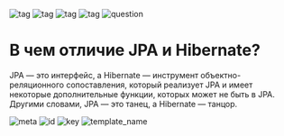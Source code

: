 ![tag](https://img.shields.io/badge/language-java-red.svg)     ![tag](https://img.shields.io/badge/level-L2-green.svg)     ![tag](https://img.shields.io/badge/topic-JPA-green.svg)      ![tag](https://img.shields.io/badge/locale-ru-green.svg)     ![question](https://img.shields.io/badge/-question-grey.svg) 

# В чем отличие JPA и Hibernate?
> 
JPA — это интерфейс, а Hibernate — инструмент объектно-реляционного сопоставления, который реализует JPA и имеет некоторые дополнительные функции, которых может не быть в JPA. Другими словами, JPA — это танец, а Hibernate — танцор.

![meta](https://img.shields.io/badge/_meta-red.svg)    ![id](https://img.shields.io/badge/_id-null-red.svg)    ![key](https://img.shields.io/badge/key-4ba42a15a28e402b880bb1eba9489af0-yellow.svg)    ![template_name](https://img.shields.io/badge/simple_question-v.0.1-yellow.svg)
